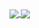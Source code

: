
<a href="https://github.com/anuraghazra/github-readme-stats">
  <img align="center" src="https://github-readme-stats.vercel.app/api/pin/?username=XingMXTeam&show_icons=true&theme=radical&hide_border=true" />
</a>
<a href="https://github.com/anuraghazra/convoychat">
  <img align="center" src="https://github-readme-stats.vercel.app/api/top-langs/pin/?username=XingMXTeam&layout=compact&show_icons=true&theme=radical&hide_border=true" />
</a>
